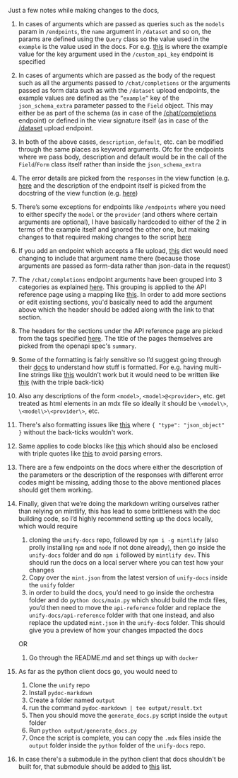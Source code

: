 Just a few notes while making changes to the docs,

1. In cases of arguments which are passed as queries such as the `models` param in `/endpoints`, the `name` argument in `/dataset` and so on, the params are defined using the `Query` class so the value used in the `example` is the value used in the docs. For e.g. [this](https://github.com/unifyai/orchestra/blob/c293cc7f9a4532afcba2e0d742d04889e099b740/orchestra/web/api/custom_endpoint/views.py#L62) is where the example value for the key argument used in the `/custom_api_key` endpoint is specified

2. In cases of arguments which are passed as the body of the request such as all the arguments passed to `/chat/completions` or the arguments passed as form data such as with the `/dataset` upload endpoints, the example values are defined as the `”example”` key of the `json_schema_extra` parameter passed to the `Field` object. This may either be as part of the schema (as in case of the [/chat/completions](https://github.com/unifyai/orchestra/blob/c293cc7f9a4532afcba2e0d742d04889e099b740/orchestra/web/api/chat_completion/schema.py#L21) endpoint) or defined in the view signature itself (as in case of the [/dataset](https://github.com/unifyai/orchestra/blob/c293cc7f9a4532afcba2e0d742d04889e099b740/orchestra/web/api/dataset/views.py#L192) upload endpoint.

3. In both of the above cases, `description`, `default`, etc. can be modified through the same places as keyword arguments. Ofc for the endpoints where we pass body, description and default would be in the call of the `Field`/`Form` class itself rather than inside the `json_schema_extra`

4. The error details are picked from the `responses` in the view function (e.g. [here](https://github.com/unifyai/orchestra/blob/c293cc7f9a4532afcba2e0d742d04889e099b740/orchestra/web/api/custom_endpoint/views.py#L49) and the description of the endpoint itself is picked from the docstring of the view function (e.g. [here](https://github.com/unifyai/orchestra/blob/c293cc7f9a4532afcba2e0d742d04889e099b740/orchestra/web/api/custom_endpoint/views.py#L67))

5. There’s some exceptions for endpoints like `/endpoints` where you need to either specify the `model` or the `provider` (and others where certain arguments are optional), I have basically hardcoded to either of the 2 in terms of the example itself and ignored the other one, but making changes to that required making changes to the script [here](https://github.com/unifyai/orchestra/blob/main/docs/query.py#L3)

6. If you add an endpoint which accepts a file upload, [this](https://github.com/unifyai/orchestra/blob/main/docs/form.py#L4) dict would need changing to include that argument name there (because those arguments are passed as form-data rather than json-data in the request)

7. The `/chat/completions` endpoint arguments have been grouped into 3 categories as explained [here](https://docs.unify.ai/universal_api/arguments). This grouping is applied to the API reference page using a mapping like [this](https://github.com/unifyai/orchestra/blob/3c45c269b2776608dba10219b6c9f7b1d0fa91de/docs/body.py#L3). In order to add more sections or edit existing sections, you'd basically need to add the argument above which the header should be added along with the link to that section.

8. The headers for the sections under the API reference page are picked from the tags specified [here](https://github.com/unifyai/orchestra/blob/1c9fa75a8431d8d82634dc5365e40a5019a52a36/orchestra/web/api/router.py). The title of the pages themselves are picked from the openapi spec's `summary`.

9. Some of the formatting is fairly sensitive so I’d suggest going through their [docs](https://mintlify.com/docs/page) to understand how stuff is formatted. For e.g. having multi-line strings like [this](https://github.com/unifyai/orchestra/blob/67a1069df79d657d6ba57f3bdbb5a94a4cbc9bdc/orchestra/web/api/dataset_evaluation/schema.py#L15) wouldn’t work but it would need to be written like [this](https://github.com/unifyai/orchestra/blob/02df65571d4816e33749f3f5a1897b1c2a66830a/orchestra/web/api/dataset_evaluation/schema.py#L19) (with the triple back-tick)

10. Also any descriptions of the form `<model>`, `<model>@<provider>`, etc. get treated as html elements in an mdx file so ideally it should be `\<model\>`, `\<model\>\<provider\>`, etc.

11. There's also formatting issues like [this](https://github.com/unifyai/unify/commit/b5a52fabc9e77f12a2952dac35531ed86904d48a) where `{ "type": "json_object" }` without the back-ticks wouldn't work.

12. Same applies to code blocks like [this](https://github.com/unifyai/orchestra/blob/0b04c01cae317f2eb7e569e84a3a66f96b21f742/orchestra/web/api/dataset_evaluation/views.py#L746-L761) which should also be enclosed with triple quotes like [this](https://github.com/unifyai/orchestra/commit/99d63db6b2839feab2de456066c311f317c0c5c8) to avoid parsing errors.

13. There are a few endpoints on the docs where either the description of the parameters or the description of the responses with different error codes might be missing, adding those to the above mentioned places should get them working.

14. Finally, given that we’re doing the markdown writing ourselves rather than relying on mintlify, this has lead to some brittleness with the doc building code, so I’d highly recommend setting up the docs locally, which would require
    1. cloning the `unify-docs` repo, followed by `npm i -g mintlify` (also prolly installing `npm` and `node` if not done already), then go inside the `unify-docs` folder and do `npm i` followed by `mintlify dev`. This should run the docs on a local server where you can test how your changes
    2. Copy over the `mint.json` from the latest version of `unify-docs` inside the `unify` folder
    3. in order to build the docs, you’d need to go inside the orchestra folder and do `python docs/main.py` which should build the mdx files, you’d then need to move the `api-reference` folder and replace the `unify-docs/api-reference` folder with that one instead, and also replace the updated `mint.json` in the `unify-doc`s folder. This should give you a preview of how your changes impacted the docs

    OR

    1. Go through the README.md and set things up with `docker`

15. As far as the python client docs go, you would need to
    1. Clone the `unify` repo
    2. Install `pydoc-markdown`
    3. Create a folder named `output`
    4. run the command `pydoc-markdown | tee output/result.txt`
    5. Then you should move the `generate_docs.py` script inside the `output` folder
    6. Run `python output/generate_docs.py`
    7. Once the script is complete, you can copy the `.mdx` files inside the `output` folder inside the `python` folder of the `unify-docs` repo.

16. In case there's a submodule in the python client that docs shouldn't be built for, that submodule should be added to [this](https://github.com/unifyai/unify/blob/28384abae3863ee54ea16672f83a02be1a3673aa/generate_docs.py#L13) list.
